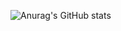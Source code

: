 ![Anurag's GitHub stats](https://github-readme-stats.vercel.app/api?username=ty-yqs&show_icons=true&theme=radical)
